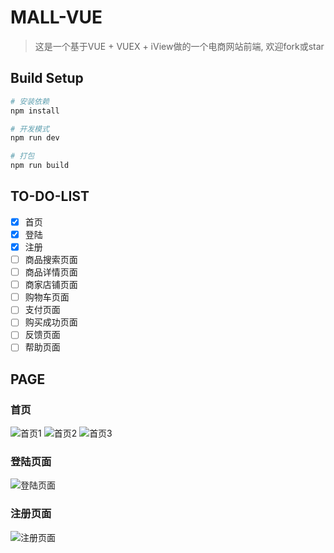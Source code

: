 # MALL-VUE

> 这是一个基于VUE + VUEX + iView做的一个电商网站前端, 欢迎fork或star

## Build Setup

``` bash
# 安装依赖
npm install

# 开发模式
npm run dev

# 打包
npm run build
```

## TO-DO-LIST
- [x] 首页
- [x] 登陆
- [x] 注册
- [ ] 商品搜索页面
- [ ] 商品详情页面
- [ ] 商家店铺页面
- [ ] 购物车页面
- [ ] 支付页面
- [ ] 购买成功页面
- [ ] 反馈页面
- [ ] 帮助页面

## PAGE 

### 首页
![首页1](https://i.imgur.com/cNtx70M.png)
![首页2](https://i.imgur.com/ju5lfUc.png)
![首页3](https://i.imgur.com/K8MMYGq.png)

### 登陆页面
![登陆页面](https://i.imgur.com/s02MCdz.png)

### 注册页面
![注册页面](https://i.imgur.com/no4Cb65.png)